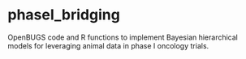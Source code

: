 # phaseI_bridging
OpenBUGS code and R functions to implement Bayesian hierarchical models for leveraging animal data in phase I oncology trials.
